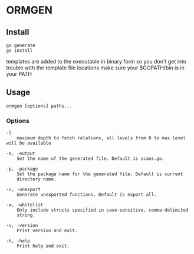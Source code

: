 # ORMGEN

## Install
```
go generate
go install
```
templates are added to the executable in binary form so you don't get into trouble
with the template file locations
make sure your $GOPATH/bin is in your PATH

## Usage
```
ormgen [options] paths...
```

### Options
```
-l
    maximum depth to fetch relations, all levels from 0 to max level will be available

-o, -output
    Set the name of the generated file. Default is scans.go.

-p, -package
    Set the package name for the generated file. Default is current
    directory name.

-u, -unexport
    Generate unexported functions. Default is export all.

-w, -whitelist
    Only include structs specified in case-sensitive, comma-delimited
    string.

-v, -version
    Print version and exit.

-h, -help
    Print help and exit.
```

